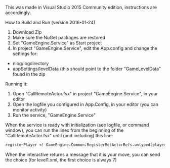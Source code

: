 This was made in Visual Studio 2015 Community edition, instructions are accordingly.

How to Build and Run (version 2016-01-24)

1. Download Zip
2. Make sure the NuGet packages are restored
3. Set "GameEngine.Service" as Start project
4. In project "GameEngine.Service", edit the App.config and change the settings for:
  * nlog/logdirectory
  * appSettings/levelData (this should point to the folder "GameLevelData" found in the zip

Running it:
1. Open "CallRemoteActor.fsx" in project "GameEngine.Service", in your editor
2. Open the logfile you configured in App.Config, in your editor (you can monitor activity)
3. Run the service, "GameEngine.Service"

When the service is ready with initialization (see logfile, or command window), you can run the lines from the beginning of the "CallRemoteActor.fsx" until (and including) this line:
```fsharp
registerPlayer <! GameEngine.Common.RegisterMe(ActorRefs.untyped(playerReceiver))
```

When the interactive returns a message that it is your move, you can send the choice (for level1.xml, the first choice  is always 7)

